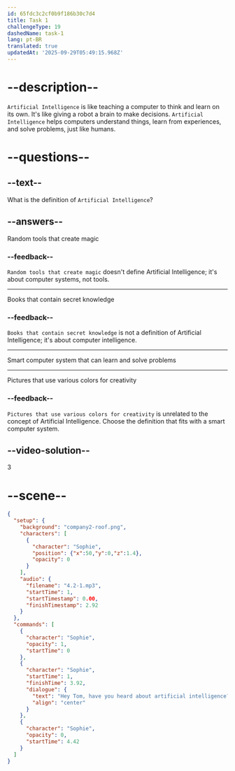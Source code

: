```yaml
---
id: 65fdc3c2cf0b9f186b30c7d4
title: Task 1
challengeType: 19
dashedName: task-1
lang: pt-BR
translated: true
updatedAt: '2025-09-29T05:49:15.968Z'
---
```


<!-- (Audio) Sophie: Hey, Tom, have you heard about Artificial Intelligence? -->

# --description--

`Artificial Intelligence` is like teaching a computer to think and learn on its own. It's like giving a robot a brain to make decisions. `Artificial Intelligence` helps computers understand things, learn from experiences, and solve problems, just like humans.

# --questions--

## --text--

What is the definition of `Artificial Intelligence`?

## --answers--

Random tools that create magic

### --feedback--

`Random tools that create magic` doesn't define Artificial Intelligence; it's about computer systems, not tools.

---

Books that contain secret knowledge

### --feedback--

`Books that contain secret knowledge` is not a definition of Artificial Intelligence; it's about computer intelligence.

---

Smart computer system that can learn and solve problems

---

Pictures that use various colors for creativity

### --feedback--

`Pictures that use various colors for creativity` is unrelated to the concept of Artificial Intelligence. Choose the definition that fits with a smart computer system.

## --video-solution--

3

# --scene--

```json
{
  "setup": {
    "background": "company2-roof.png",
    "characters": [
      {
        "character": "Sophie",
        "position": {"x":50,"y":0,"z":1.4},
        "opacity": 0
      }
    ],
    "audio": {
      "filename": "4.2-1.mp3",
      "startTime": 1,
      "startTimestamp": 0.00,
      "finishTimestamp": 2.92
    }
  },
  "commands": [
    {
      "character": "Sophie",
      "opacity": 1,
      "startTime": 0
    },
    {
      "character": "Sophie",
      "startTime": 1,
      "finishTime": 3.92,
      "dialogue": {
        "text": "Hey Tom, have you heard about artificial intelligence?",
        "align": "center"
      }
    },
    {
      "character": "Sophie",
      "opacity": 0,
      "startTime": 4.42
    }
  ]
}
```
